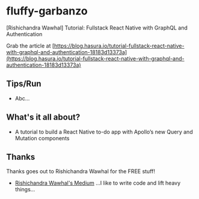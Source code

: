 # fluffy-garbanzo
[Rishichandra Wawhal] Tutorial: Fullstack React Native with GraphQL and Authentication

Grab the article at [https://blog.hasura.io/tutorial-fullstack-react-native-with-graphql-and-authentication-18183d13373a](https://blog.hasura.io/tutorial-fullstack-react-native-with-graphql-and-authentication-18183d13373a)

## Tips/Run

* Abc...

## What's it all about?

* A tutorial to build a React Native to-do app with Apollo’s new Query and Mutation components

## Thanks

Thanks goes out to Rishichandra Wawhal for the FREE stuff!

* [Rishichandra Wawhal's Medium](https://blog.hasura.io/@rishichandrawawhal) ...I like to write code and lift heavy things...
